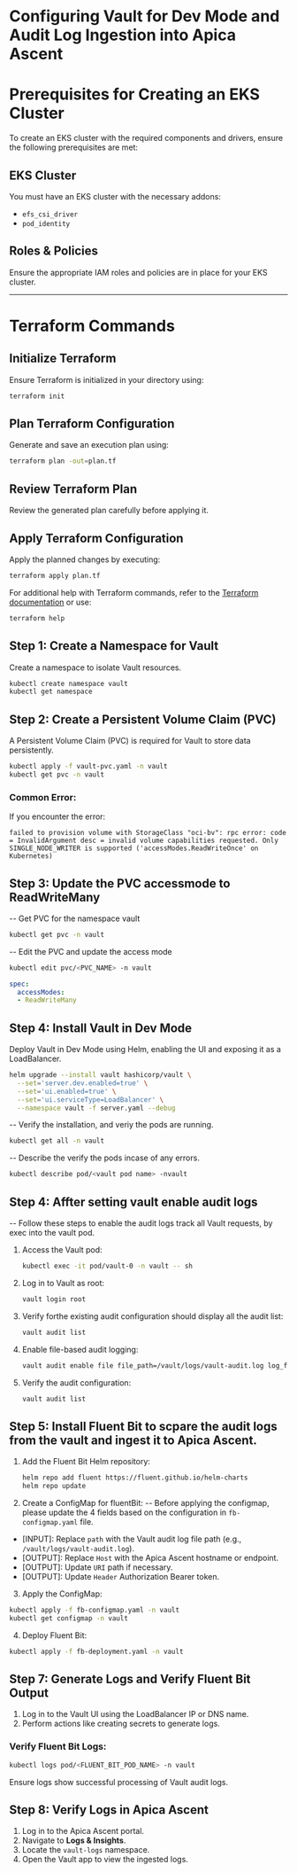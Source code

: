 # Configuring Vault for Dev Mode and Audit Log Ingestion into Apica Ascent

# Prerequisites for Creating an EKS Cluster

To create an EKS cluster with the required components and drivers, ensure the following prerequisites are met:

## EKS Cluster
You must have an EKS cluster with the necessary addons:
- `efs_csi_driver`
- `pod_identity`

## Roles & Policies
Ensure the appropriate IAM roles and policies are in place for your EKS cluster.

---

# Terraform Commands

## Initialize Terraform
Ensure Terraform is initialized in your directory using:
```bash
terraform init
```

## Plan Terraform Configuration
Generate and save an execution plan using:
```bash
terraform plan -out=plan.tf
```

## Review Terraform Plan
Review the generated plan carefully before applying it.

## Apply Terraform Configuration
Apply the planned changes by executing:
```bash
terraform apply plan.tf
```

For additional help with Terraform commands, refer to the [Terraform documentation](https://www.terraform.io/docs) or use:
```bash
terraform help
```

## Step 1: Create a Namespace for Vault
Create a namespace to isolate Vault resources.

```bash
kubectl create namespace vault
kubectl get namespace
```

## Step 2: Create a Persistent Volume Claim (PVC)
A Persistent Volume Claim (PVC) is required for Vault to store data persistently.

```bash
kubectl apply -f vault-pvc.yaml -n vault
kubectl get pvc -n vault
```

### Common Error:
If you encounter the error:
```plaintext
failed to provision volume with StorageClass "oci-bv": rpc error: code = InvalidArgument desc = invalid volume capabilities requested. Only SINGLE_NODE_WRITER is supported ('accessModes.ReadWriteOnce' on Kubernetes)
```
## Step 3: Update the PVC accessmode to ReadWriteMany
-- Get PVC for the namespace vault
```bash
kubectl get pvc -n vault
```
-- Edit the PVC and update the access mode
```bash
kubectl edit pvc/<PVC_NAME> -n vault
```
```yaml
spec:
  accessModes:
  - ReadWriteMany
```

## Step 4: Install Vault in Dev Mode
Deploy Vault in Dev Mode using Helm, enabling the UI and exposing it as a LoadBalancer.

```bash
helm upgrade --install vault hashicorp/vault \
  --set='server.dev.enabled=true' \
  --set='ui.enabled=true' \
  --set='ui.serviceType=LoadBalancer' \
  --namespace vault -f server.yaml --debug
```

-- Verify the installation, and veriy the pods are running.
```bash
kubectl get all -n vault
```
-- Describe the verify the pods incase of any errors.
```bash
kubectl describe pod/<vault pod name> -nvault
```

## Step 4: Affter setting vault enable audit logs
-- Follow these steps to enable the audit logs track all Vault requests, by exec into the vault pod.

1. Access the Vault pod:
   ```bash
   kubectl exec -it pod/vault-0 -n vault -- sh
   ```
2. Log in to Vault as root:
   ```bash
   vault login root
   ```
3. Verify forthe existing audit configuration should display all the audit list:
   ```bash
   vault audit list
   ```
4. Enable file-based audit logging:
   ```bash
   vault audit enable file file_path=/vault/logs/vault-audit.log log_format=json
   ```
5. Verify the audit configuration:
   ```bash
   vault audit list
   ```

## Step 5: Install Fluent Bit to scpare the audit logs from the vault and ingest it to Apica Ascent.

1. Add the Fluent Bit Helm repository:
   ```bash
   helm repo add fluent https://fluent.github.io/helm-charts
   helm repo update
   ```
2. Create a ConfigMap for fluentBit:
-- Before applying the configmap, please update the 4 fields based on the configuration in `fb-configmap.yaml` file.
- [INPUT]: Replace `path` with the Vault audit log file path (e.g., `/vault/logs/vault-audit.log`).
- [OUTPUT]: Replace `Host` with the Apica Ascent hostname or endpoint.
- [OUTPUT]: Update `URI` path if necessary.
- [OUTPUT]: Update `Header` Authorization Bearer token.

3. Apply the ConfigMap:
```bash
kubectl apply -f fb-configmap.yaml -n vault
kubectl get configmap -n vault
```

4. Deploy Fluent Bit:
```bash
kubectl apply -f fb-deployment.yaml -n vault
```

## Step 7: Generate Logs and Verify Fluent Bit Output
1. Log in to the Vault UI using the LoadBalancer IP or DNS name.
2. Perform actions like creating secrets to generate logs.

### Verify Fluent Bit Logs:
```bash
kubectl logs pod/<FLUENT_BIT_POD_NAME> -n vault
```
Ensure logs show successful processing of Vault audit logs.

## Step 8: Verify Logs in Apica Ascent
1. Log in to the Apica Ascent portal.
2. Navigate to **Logs & Insights**.
3. Locate the `vault-logs` namespace.
4. Open the Vault app to view the ingested logs.
